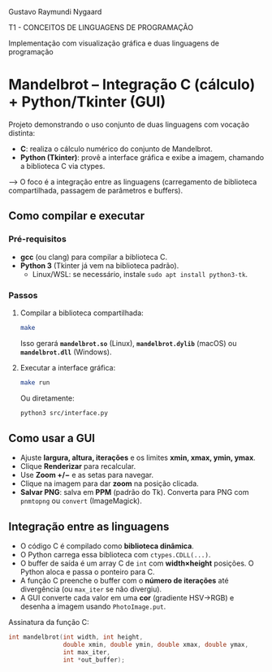 Gustavo Raymundi Nygaard

T1 - CONCEITOS DE LINGUAGENS DE PROGRAMAÇÃO

Implementação com visualização gráfica e duas linguagens de programação


# Mandelbrot – Integração C (cálculo) + Python/Tkinter (GUI)

Projeto demonstrando o uso conjunto de duas linguagens com vocação distinta:
- **C**: realiza o cálculo numérico do conjunto de Mandelbrot.
- **Python (Tkinter)**: provê a interface gráfica e exibe a imagem, chamando a biblioteca C via ctypes.

--> O foco é a integração entre as linguagens (carregamento de biblioteca compartilhada, passagem de parâmetros e buffers).

## Como compilar e executar

### Pré-requisitos
- **gcc** (ou clang) para compilar a biblioteca C.
- **Python 3** (Tkinter já vem na biblioteca padrão).
  - Linux/WSL: se necessário, instale `sudo apt install python3-tk`.

### Passos
1. Compilar a biblioteca compartilhada:
   ```bash
   make
   ```
   Isso gerará **`mandelbrot.so`** (Linux), **`mandelbrot.dylib`** (macOS) ou **`mandelbrot.dll`** (Windows).

2. Executar a interface gráfica:
   ```bash
   make run
   ```
   Ou diretamente:
   ```bash
   python3 src/interface.py
   ```

## Como usar a GUI
- Ajuste **largura, altura, iterações** e os limites **xmin, xmax, ymin, ymax**.
- Clique **Renderizar** para recalcular.
- Use **Zoom +/−** e as setas para navegar.
- Clique na imagem para dar **zoom** na posição clicada.
- **Salvar PNG**: salva em **PPM** (padrão do Tk). Converta para PNG com `pnmtopng` ou `convert` (ImageMagick).

## Integração entre as linguagens
- O código C é compilado como **biblioteca dinâmica**.
- O Python carrega essa biblioteca com `ctypes.CDLL(...)`.
- O buffer de saída é um array C de `int` com **width×height** posições. O Python aloca e passa o ponteiro para C.
- A função C preenche o buffer com o **número de iterações** até divergência (ou `max_iter` se não divergiu).
- A GUI converte cada valor em uma **cor** (gradiente HSV→RGB) e desenha a imagem usando `PhotoImage.put`.

Assinatura da função C:
```c
int mandelbrot(int width, int height,
               double xmin, double ymin, double xmax, double ymax,
               int max_iter,
               int *out_buffer);
```
